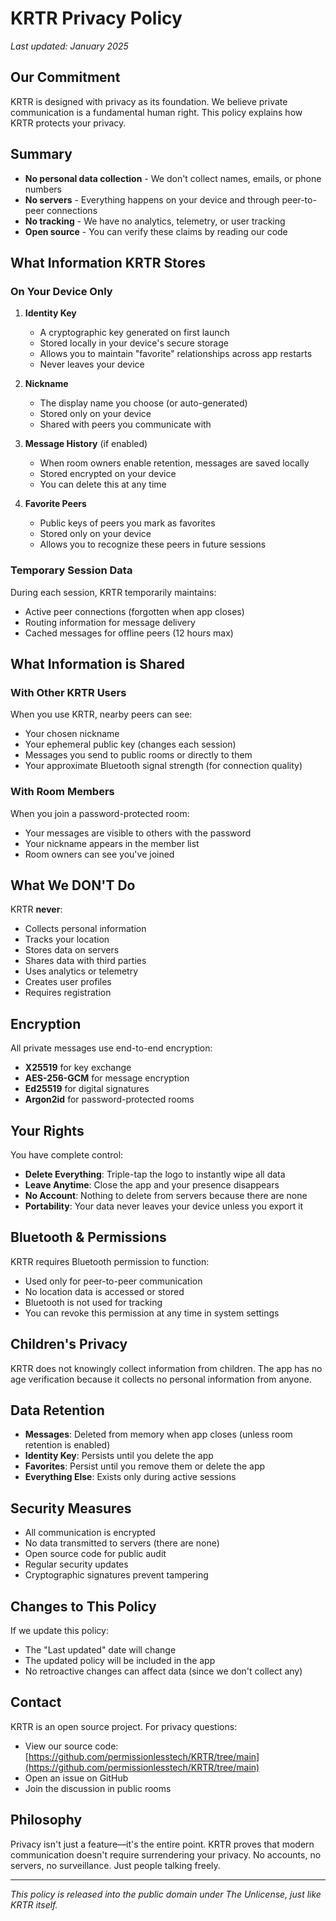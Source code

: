 # KRTR Privacy Policy

*Last updated: January 2025*

## Our Commitment

KRTR is designed with privacy as its foundation. We believe private communication is a fundamental human right. This policy explains how KRTR protects your privacy.

## Summary

- **No personal data collection** - We don't collect names, emails, or phone numbers
- **No servers** - Everything happens on your device and through peer-to-peer connections
- **No tracking** - We have no analytics, telemetry, or user tracking
- **Open source** - You can verify these claims by reading our code

## What Information KRTR Stores

### On Your Device Only

1. **Identity Key** 
   - A cryptographic key generated on first launch
   - Stored locally in your device's secure storage
   - Allows you to maintain "favorite" relationships across app restarts
   - Never leaves your device

2. **Nickname**
   - The display name you choose (or auto-generated)
   - Stored only on your device
   - Shared with peers you communicate with

3. **Message History** (if enabled)
   - When room owners enable retention, messages are saved locally
   - Stored encrypted on your device
   - You can delete this at any time

4. **Favorite Peers**
   - Public keys of peers you mark as favorites
   - Stored only on your device
   - Allows you to recognize these peers in future sessions

### Temporary Session Data

During each session, KRTR temporarily maintains:
- Active peer connections (forgotten when app closes)
- Routing information for message delivery
- Cached messages for offline peers (12 hours max)

## What Information is Shared

### With Other KRTR Users

When you use KRTR, nearby peers can see:
- Your chosen nickname
- Your ephemeral public key (changes each session)
- Messages you send to public rooms or directly to them
- Your approximate Bluetooth signal strength (for connection quality)

### With Room Members

When you join a password-protected room:
- Your messages are visible to others with the password
- Your nickname appears in the member list
- Room owners can see you've joined

## What We DON'T Do

KRTR **never**:
- Collects personal information
- Tracks your location
- Stores data on servers
- Shares data with third parties
- Uses analytics or telemetry
- Creates user profiles
- Requires registration

## Encryption

All private messages use end-to-end encryption:
- **X25519** for key exchange
- **AES-256-GCM** for message encryption
- **Ed25519** for digital signatures
- **Argon2id** for password-protected rooms

## Your Rights

You have complete control:
- **Delete Everything**: Triple-tap the logo to instantly wipe all data
- **Leave Anytime**: Close the app and your presence disappears
- **No Account**: Nothing to delete from servers because there are none
- **Portability**: Your data never leaves your device unless you export it

## Bluetooth & Permissions

KRTR requires Bluetooth permission to function:
- Used only for peer-to-peer communication
- No location data is accessed or stored
- Bluetooth is not used for tracking
- You can revoke this permission at any time in system settings

## Children's Privacy

KRTR does not knowingly collect information from children. The app has no age verification because it collects no personal information from anyone.

## Data Retention

- **Messages**: Deleted from memory when app closes (unless room retention is enabled)
- **Identity Key**: Persists until you delete the app
- **Favorites**: Persist until you remove them or delete the app
- **Everything Else**: Exists only during active sessions

## Security Measures

- All communication is encrypted
- No data transmitted to servers (there are none)
- Open source code for public audit
- Regular security updates
- Cryptographic signatures prevent tampering

## Changes to This Policy

If we update this policy:
- The "Last updated" date will change
- The updated policy will be included in the app
- No retroactive changes can affect data (since we don't collect any)

## Contact

KRTR is an open source project. For privacy questions:
- View our source code: [https://github.com/permissionlesstech/KRTR/tree/main](https://github.com/permissionlesstech/KRTR/tree/main)
- Open an issue on GitHub
- Join the discussion in public rooms

## Philosophy

Privacy isn't just a feature—it's the entire point. KRTR proves that modern communication doesn't require surrendering your privacy. No accounts, no servers, no surveillance. Just people talking freely.

---

*This policy is released into the public domain under The Unlicense, just like KRTR itself.*
